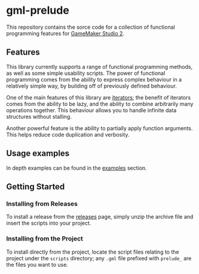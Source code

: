 # gml-prelude

This repository contains the sorce code for a collection of functional programming features for [GameMaker Studio 2](https://www.yoyogames.com/gamemaker).

## Features

This library currently supports a range of functional programming methods, as well as some simple usability scripts. The power of functional programming comes from the ability to express complex behaviour in a relatively simple way, by building off of previously defined behaviour.

One of the main features of this library are [iterators](examples/iterators.md); the benefit of iterators comes from the ability to be lazy, and the ability to combine arbitrarily many operations together. This behaviour allows you to handle infinite data structures without stalling.

Another powerful feature is the ability to partially apply function arguments. This helps reduce code duplication and verbosity.

## Usage examples

In depth examples can be found in the [examples](examples/) section.

## Getting Started

### Installing from Releases

To install a release from the [releases](https://github.com/NuxiiGit/gml-prelude/releases) page, simply unzip the archive file and insert the scripts into your project.

### Installing from the Project

To install directly from the project, locate the script files relating to the project under the `scripts` directory; any `.gml` file prefixed with `prelude_` are the files you want to use.